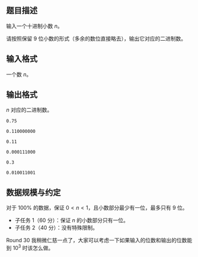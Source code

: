 ## 题目描述

输入一个十进制小数 $n$。

请按照保留 $9$ 位小数的形式（多余的数位直接略去），输出它对应的二进制数。

## 输入格式

一个数 $n$。

## 输出格式

$n$ 对应的二进制数。

```input1
0.75
```

```output1
0.110000000
```


```input2
0.11
```

```output2
0.000111000
```


```input3
0.3
```

```output3
0.010011001
```

## 数据规模与约定

对于 $100\%$ 的数据，保证 $0\lt n\lt 1$，且小数部分最少有一位，最多只有 $9$ 位。

- 子任务 1（60 分）：保证 $n$ 的小数部分只有一位。
- 子任务 2（40 分）：没有特殊限制。

Round 30 我稍微仁慈一点了，大家可以考虑一下如果输入的位数和输出的位数能到 $10^3$ 时该怎么做。